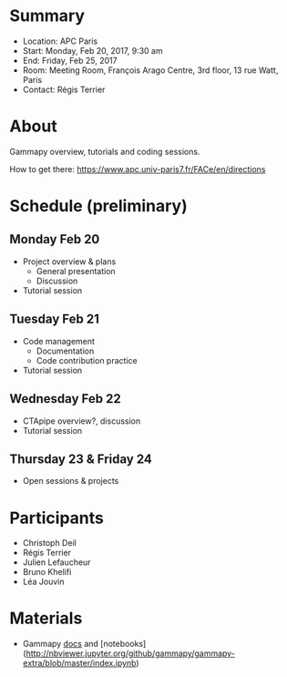 # Summary

* Location: APC Paris
* Start: Monday, Feb 20, 2017, 9:30 am
* End: Friday, Feb 25, 2017 
* Room: Meeting Room, François Arago Centre, 3rd floor, 13 rue Watt, Paris
* Contact: Régis Terrier

# About
Gammapy overview, tutorials and coding sessions.

How to get there:
https://www.apc.univ-paris7.fr/FACe/en/directions

# Schedule (preliminary)

## Monday Feb 20 
* Project overview & plans
    * General presentation
    * Discussion  
* Tutorial session

## Tuesday Feb 21
* Code management
    * Documentation
    * Code contribution practice 
* Tutorial session

## Wednesday Feb 22
* CTApipe overview?, discussion
* Tutorial session

## Thursday 23 & Friday 24
* Open sessions & projects

# Participants

* Christoph Deil
* Régis Terrier
* Julien Lefaucheur
* Bruno Khelifi
* Léa Jouvin

# Materials

* Gammapy [docs](http://docs.gammapy.org/en/latest/) and [notebooks] (http://nbviewer.jupyter.org/github/gammapy/gammapy-extra/blob/master/index.ipynb)

